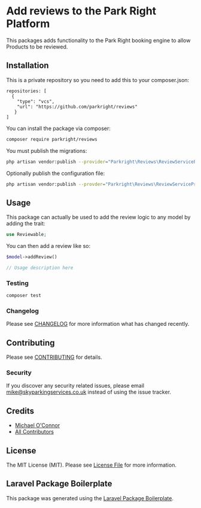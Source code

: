 # Add reviews to the Park Right Platform

This packages adds functionality to the Park Right booking engine to allow Products to be reviewed.

## Installation

This is a private repository so you need to add this to your composer.json:

```git
repositories: [
  {
    "type": "vcs",
    "url": "https://github.com/parkright/reviews"
   }
]
```

You can install the package via composer:

```bash
composer require parkright/reviews
```

You must publish the migrations:

```bash
php artisan vendor:publish --provider="Parkright\Reviews\ReviewServiceProvider" --tag="review-migrations"
```

Optionally publish the configuration file:

```bash
php artisan vendor:publish --provder="Parkright\Reviews\ReviewServiceProvider" --tag="review-config"
```

## Usage

This package can actually be used to add the review logic to any model by adding the trait:

``` php
use Reviewable;
```

You can then add a review like so:

``` php
$model->addReview()
```

``` php
// Usage description here
```

### Testing

``` bash
composer test
```

### Changelog

Please see [CHANGELOG](CHANGELOG.md) for more information what has changed recently.

## Contributing

Please see [CONTRIBUTING](CONTRIBUTING.md) for details.

### Security

If you discover any security related issues, please email mike@skyparkingservices.co.uk instead of using the issue tracker.

## Credits

- [Michael O'Connor](https://github.com/parkright)
- [All Contributors](../../contributors)

## License

The MIT License (MIT). Please see [License File](LICENSE.md) for more information.

## Laravel Package Boilerplate

This package was generated using the [Laravel Package Boilerplate](https://laravelpackageboilerplate.com).
